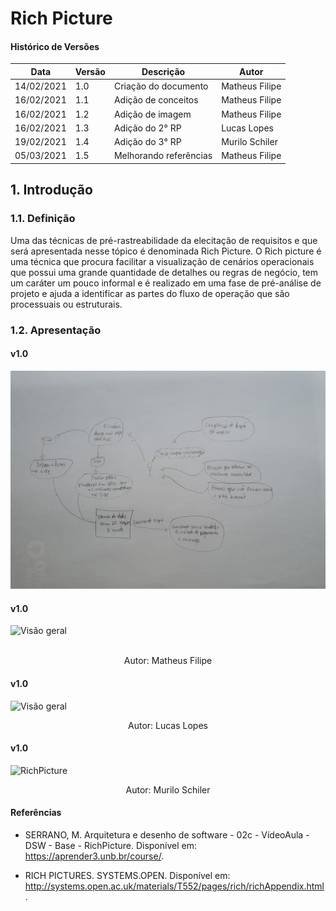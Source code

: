 # Rich Picture

#### Histórico de Versões

| Data       | Versão | Descrição              | Autor          |
| ---------- | ------ | ---------------------- | -------------- |
| 14/02/2021 | 1.0    | Criação do documento   | Matheus Filipe |
| 16/02/2021 | 1.1    | Adição de conceitos    | Matheus Filipe |
| 16/02/2021 | 1.2    | Adição de imagem       | Matheus Filipe |
| 16/02/2021 | 1.3    | Adição do 2° RP        | Lucas Lopes    |
| 19/02/2021 | 1.4    | Adição do 3° RP        | Murilo Schiler |
| 05/03/2021 | 1.5    | Melhorando referências | Matheus Filipe |

## 1. Introdução

### 1.1. Definição

Uma das técnicas de pré-rastreabilidade da elecitação de requisitos e que será apresentada nesse tópico é denominada Rich Picture. O Rich picture é uma técnica que procura facilitar a visualização de cenários operacionais que possui uma grande quantidade de detalhes ou regras de negócio, tem um caráter um pouco informal e é realizado em uma fase de pré-análise de projeto e ajuda a identificar as partes do fluxo de operação que são processuais ou estruturais.

### 1.2. Apresentação

#### v1.0

![primeira versao](./richpicture/rich_picture_victor.jpg)

#### v1.0

![Visão geral](https://i.imgur.com/x2c0PkD.png)  
<br />

<p align="center"> Autor: Matheus Filipe </p>

#### v1.0

![Visão geral](https://user-images.githubusercontent.com/38164895/108240133-4cbd3c00-7129-11eb-8093-07730aacebe3.png)

<p align="center"> Autor: Lucas Lopes </p>

#### v1.0

![RichPicture](https://user-images.githubusercontent.com/54318472/108532485-a9019680-72b6-11eb-9754-96895f2e5cbe.png)

<p align="center"> Autor: Murilo Schiler </p>

#### Referências

- SERRANO, M. Arquitetura e desenho de software - 02c - VídeoAula - DSW - Base - RichPicture. Disponível em: https://aprender3.unb.br/course/.

- RICH PICTURES. SYSTEMS.OPEN. Disponível em: http://systems.open.ac.uk/materials/T552/pages/rich/richAppendix.html.
